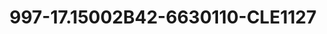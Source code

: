 ---
title: 997-17.15002B42-6630110-CLE1127
image: 997-17.15002B42-6630110-CLE1127.jpg
brand: classic-collection
layout: vestito
---